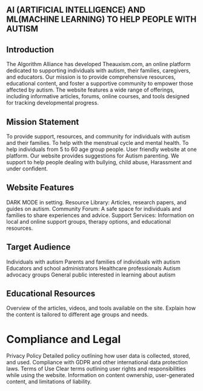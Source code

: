 ## AI (ARTIFICIAL INTELLIGENCE) AND ML(MACHINE LEARNING) TO HELP PEOPLE WITH AUTISM

## Introduction

The Algorithm Alliance has developed Theauxism.com, an online platform dedicated to supporting individuals with autism, their families, caregivers, and educators. Our mission is to provide comprehensive resources, educational content, and foster a supportive community to empower those affected by autism. The website features a wide range of offerings, including informative articles, forums, online courses, and tools designed for tracking developmental progress.

## Mission Statement

To provide support, resources, and community for individuals with autism and their families.
To help with the menstrual cycle and mental health.
To help individuals from  5 to 60 age group people.
User friendly website at one platform.
Our website provides suggestions for Autism parenting.
We support to help people dealing with bullying, child abuse, Harassment and under confident. 




## Website Features 

DARK MODE in setting.
Resource Library: Articles, research papers, and guides on autism.
Community Forum: A safe space for individuals and families to share experiences and advice.
Support Services: Information on local and online support groups, therapy options, and educational resources.



## Target Audience

Individuals with autism
Parents and families of individuals with autism
Educators and school administrators
Healthcare professionals
Autism advocacy groups
General public interested in learning about autism


## Educational Resources
Overview of the articles, videos, and tools available on the site.
Explain how the content is tailored to different age groups and needs.

# Compliance and Legal
Privacy Policy
Detailed policy outlining how user data is collected, stored, and used.
Compliance with GDPR and other international data protection laws.
Terms of Use
Clear terms outlining user rights and responsibilities while using the website.
Information on content ownership, user-generated content, and limitations of liability.



